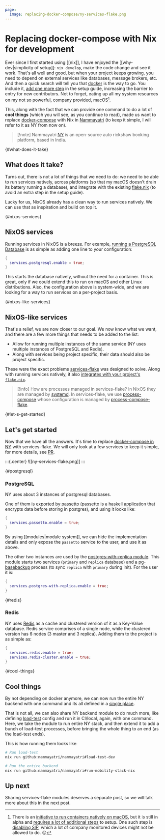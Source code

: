 ```yaml
---
page:
  image: replacing-docker-compose/ny-services-flake.png
---
```


# Replacing docker-compose with Nix for development

Ever since I first started using [[nix]], I have enjoyed the [[why-dev|simplicity of setup]]: `nix develop`, make the code change and see it work. That's all well and good, but when your project keeps growing, you need to depend on external services like databases, message brokers, etc. And then a quick search will tell you that [docker](https://www.docker.com/) is the way to go. You include it, [add one more step](https://github.com/nammayatri/nammayatri/tree/f056bb994fbf9adefa454319032ca35c34ea65bc/Backend#other-tools) in the setup guide, increasing the barrier to entry for new contributors. Not to forget, eating up all my system resources on my not so powerful, company provided, macOS[^native-macos].

This, along with the fact that we can provide one command to do a lot of **cool things** (which you will see, as you continue to read), made us want to replace [docker-compose](https://docs.docker.com/compose/) with Nix in [Nammayatri](https://github.com/nammayatri/nammayatri) (to keep it simple, I will refer to it as NY from now on).

> [!note] Nammayatri
> [NY](https://nammayatri.in) is an open-source auto rickshaw booking platform, based in India.

[^native-macos]: There is an [initiative to run containers natively on macOS](https://github.com/macOScontainers/homebrew-formula), but it is still in alpha and [requires a lot of additional steps](https://github.com/macOScontainers/homebrew-formula?tab=readme-ov-file#installation) to setup. One such step is [disabling SIP](https://developer.apple.com/documentation/security/disabling_and_enabling_system_integrity_protection#3599244), which a lot of company monitored devices might not be allowed to do. 😕

{#what-does-it-take}

## What does it take?

Turns out, there is not a lot of things that we need to do: we need to be able to run services natively, across platforms (so that my macOS doesn't drain its battery running a database), and integrate with the existing [flake.nix](https://github.com/nammayatri/nammayatri/blob/main/flake.nix) (to avoid an extra step in the setup guide).

Lucky for us, NixOS already has a clean way to run services natively. We can use that as inspiration and build on top it.

{#nixos-services}

## NixOS services

Running services in NixOS is a breeze. For example, [running a PostgreSQL Database](https://nixos.wiki/wiki/PostgreSQL) is as simple as adding one line to your configuration:

```nix
{
  services.postgresql.enable = true;
}
```

This starts the database natively, without the need for a container. This is great, only if we could extend this to run on macOS and other Linux distributions. Also, the configuration above is system-wide, and we are looking for a way to run services on a per-project basis.

{#nixos-like-services}

## NixOS-like services

That's a relief, we are now closer to our goal. We now know what we want, and there are a few more things that needs to be added to the list:

- Allow for running multiple instances of the same service (NY uses multiple instances of PostgreSQL and Redis).
- Along with services being project specific, their data should also be project specific.

These were the exact problems [services-flake](https://community.flake.parts/services-flake) was designed to solve. Along with running services natively, it also [integrates with your project's `flake.nix`](https://community.flake.parts/services-flake/start).

>[!info] How are processes managed in services-flake?
> In NixOS they are managed by [systemd](https://en.wikipedia.org/wiki/Systemd). In services-flake, we use [process-compose](https://github.com/F1bonacc1/process-compose) whose configuration is managed by [process-compose-flake](https://community.flake.parts/process-compose-flake).

{#let-s-get-started}

## Let's get started

Now that we have all the answers. It's time to replace [docker-compose in NY](https://github.com/nammayatri/nammayatri/blob/f056bb994fbf9adefa454319032ca35c34ea65bc/Backend/nix/arion-configuration.nix) with services-flake. We will only look at a few services to keep it simple, for more details, see [PR](https://github.com/nammayatri/nammayatri/pull/3718).

:::{.center}
![[ny-services-flake.png]]
:::

{#postgresql}

### PostgreSQL

NY uses about 3 instances of postgresql databases.

One of them is [exported by passetto](https://github.com/nammayatri/passetto/blob/nixify/process-compose.nix) (passetto is a haskell application that encrypts data before storing in postgres), and using it looks like:

```nix
{
  services.passetto.enable = true;
}
```

By using [[modules|module system]], we can hide the implementation details and only expose the `passetto` service to the user, and use it as above.

The other two instances are used by the [postgres-with-replica module](https://github.com/nammayatri/nammayatri/blob/ccab8da607cfd8d4e9f7d28b55b83e22eec1af9b/Backend/nix/services/postgres-with-replica.nix). This module starts two services (`primary` and `replica` database) and a [pg-basebackup](https://www.postgresql.org/docs/current/app-pgbasebackup.html) process (to sync `replica` with `primary` during init). For the user it is:

```nix
{
  services.postgres-with-replica.enable = true;
}
```

{#redis}

### Redis

NY uses [Redis](https://redis.io/) as a cache and clustered version of it as a Key-Value database. Redis service comprises of a single node, while the clustered version has 6 nodes (3 master and 3 replica). Adding them to the project is as simple as:

```nix
{
  services.redis.enable = true;
  services.redis-cluster.enable = true;
}
```

{#cool-things}

## Cool things

By not depending on docker anymore, we can now run the entire NY backend with one command and its all defined in a [single place](https://github.com/nammayatri/nammayatri/blob/ccab8da607cfd8d4e9f7d28b55b83e22eec1af9b/Backend/nix/services/nammayatri.nix). 

That is not all, we can also share NY backend module to do much more, like defining [load-test](https://github.com/nammayatri/nammayatri/blob/ccab8da607cfd8d4e9f7d28b55b83e22eec1af9b/Backend/load-test/default.nix) config and run it in CI/local, again, with one command. Here, we take the module to run entire NY stack, and then extend it to add a bunch of load-test processes, before bringing the whole thing to an end (as the load-test ends).

This is how running them looks like:

```sh
# Run load-test
nix run github:nammayatri/nammayatri#load-test-dev

# Run the entire backend
nix run github:nammayatri/nammayatri#run-mobility-stack-nix
```

## Up next

Sharing services-flake modules deserves a separate post, so we will talk more about this in the next post.
